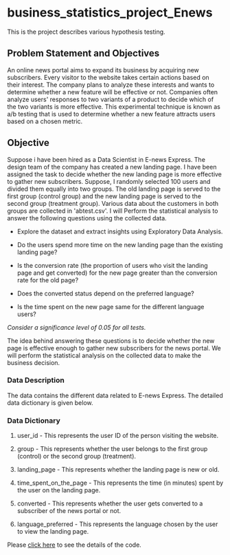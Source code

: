# business_statistics_project_Enews
This is the project describes various hypothesis testing. 
## Problem Statement and Objectives
An online news portal aims to expand its business by acquiring new subscribers. Every visitor to the website takes certain actions based on their interest. 
The company plans to analyze these interests and wants to determine whether a new feature will be effective or not. Companies often analyze users' responses 
to two variants of a product to decide which of the two variants is more effective. This experimental technique is known as a/b testing that is used to determine 
whether a new feature attracts users based on a chosen metric.

## Objective
Suppose i have been hired as a Data Scientist in E-news Express. The design team of the company has created a new landing page. 
I have been assigned the task to decide whether the new landing page is more effective to gather new subscribers. 
Suppose, I randomly selected 100 users and divided them equally into two groups. The old landing page is served to the first group (control group) 
and the new landing page is served to the second group (treatment group). Various data about the customers in both groups are collected in 'abtest.csv'.
I will Perform the statistical analysis to answer the following questions using the collected data.

* Explore the dataset and extract insights using Exploratory Data Analysis.

* Do the users spend more time on the new landing page than the existing landing page?

* Is the conversion rate (the proportion of users who visit the landing page and get converted) for the new page greater than the conversion rate for the old page?

* Does the converted status depend on the preferred language? 

* Is the time spent on the new page same for the different language users?

*Consider a significance level of 0.05 for all tests.*

The  idea  behind  answering  these  questions  is  to  decide  whether  the  new  page  is  effective  enough  to  gather  new subscribers for the news portal. 
We will perform the statistical analysis on the collected data to make the business decision.

### Data Description

The data contains the different data related to E-news Express. The detailed data dictionary is given below.

### Data Dictionary
1. user_id - This represents the user ID of the person visiting the website.

2. group - This represents whether the user belongs to the first group (control) or the second group (treatment).

3. landing_page - This represents whether the landing page is new or old.

4. time_spent_on_the_page - This represents the time (in minutes) spent by the user on the landing page.

5. converted - This represents whether the user gets converted to a subscriber of the news portal or not.

6. language_preferred - This represents the language chosen by the user to view the landing page.

Please <a href ="https://github.com/Sh0hidul/business_statistics_project_Enews/blob/main/ENews_Express_business_statistics_project.ipynb">click here</a> to see the details of the code.
